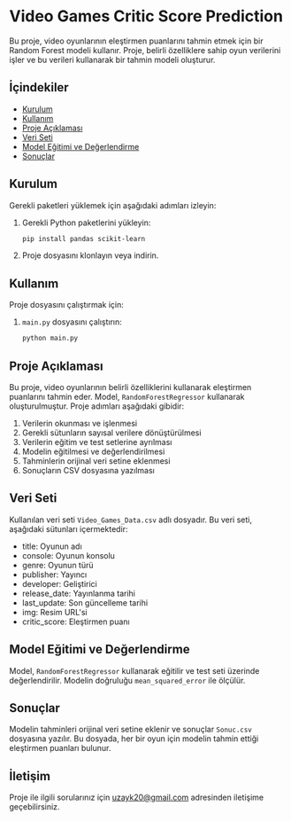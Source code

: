# Video Games Critic Score Prediction

Bu proje, video oyunlarının eleştirmen puanlarını tahmin etmek için bir Random Forest modeli kullanır. Proje, belirli özelliklere sahip oyun verilerini işler ve bu verileri kullanarak bir tahmin modeli oluşturur.

## İçindekiler
- [Kurulum](#kurulum)
- [Kullanım](#kullanım)
- [Proje Açıklaması](#proje-açıklaması)
- [Veri Seti](#veri-seti)
- [Model Eğitimi ve Değerlendirme](#model-eğitimi-ve-değerlendirme)
- [Sonuçlar](#sonuçlar)

## Kurulum

Gerekli paketleri yüklemek için aşağıdaki adımları izleyin:

1. Gerekli Python paketlerini yükleyin:
    ```bash
    pip install pandas scikit-learn
    ```

2. Proje dosyasını klonlayın veya indirin.

## Kullanım

Proje dosyasını çalıştırmak için:

1. `main.py` dosyasını çalıştırın:
    ```bash
    python main.py
    ```

## Proje Açıklaması

Bu proje, video oyunlarının belirli özelliklerini kullanarak eleştirmen puanlarını tahmin eder. Model, `RandomForestRegressor` kullanarak oluşturulmuştur. Proje adımları aşağıdaki gibidir:

1. Verilerin okunması ve işlenmesi
2. Gerekli sütunların sayısal verilere dönüştürülmesi
3. Verilerin eğitim ve test setlerine ayrılması
4. Modelin eğitilmesi ve değerlendirilmesi
5. Tahminlerin orijinal veri setine eklenmesi
6. Sonuçların CSV dosyasına yazılması

## Veri Seti

Kullanılan veri seti `Video_Games_Data.csv` adlı dosyadır. Bu veri seti, aşağıdaki sütunları içermektedir:
- title: Oyunun adı
- console: Oyunun konsolu
- genre: Oyunun türü
- publisher: Yayıncı
- developer: Geliştirici
- release_date: Yayınlanma tarihi
- last_update: Son güncelleme tarihi
- img: Resim URL'si
- critic_score: Eleştirmen puanı

## Model Eğitimi ve Değerlendirme

Model, `RandomForestRegressor` kullanarak eğitilir ve test seti üzerinde değerlendirilir. Modelin doğruluğu `mean_squared_error` ile ölçülür.

## Sonuçlar

Modelin tahminleri orijinal veri setine eklenir ve sonuçlar `Sonuc.csv` dosyasına yazılır. Bu dosyada, her bir oyun için modelin tahmin ettiği eleştirmen puanları bulunur.

## İletişim

Proje ile ilgili sorularınız için [uzayk20@gmail.com](mailto:uzayk20@gmail.com) adresinden iletişime geçebilirsiniz.

